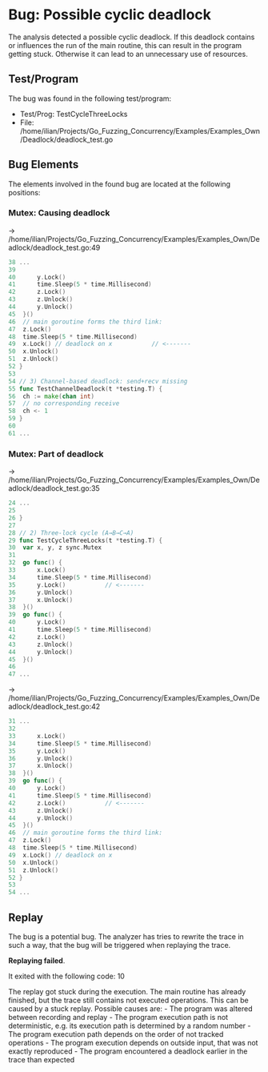 # Bug: Possible cyclic deadlock

The analysis detected a possible cyclic deadlock.
If this deadlock contains or influences the run of the main routine, this can result in the program getting stuck. Otherwise it can lead to an unnecessary use of resources.

## Test/Program
The bug was found in the following test/program:

- Test/Prog: TestCycleThreeLocks
- File: /home/ilian/Projects/Go_Fuzzing_Concurrency/Examples/Examples_Own/Deadlock/deadlock_test.go

## Bug Elements
The elements involved in the found bug are located at the following positions:

###  Mutex: Causing deadlock
-> /home/ilian/Projects/Go_Fuzzing_Concurrency/Examples/Examples_Own/Deadlock/deadlock_test.go:49
```go
38 ...
39 
40 		y.Lock()
41 		time.Sleep(5 * time.Millisecond)
42 		z.Lock()
43 		z.Unlock()
44 		y.Unlock()
45 	}()
46 	// main goroutine forms the third link:
47 	z.Lock()
48 	time.Sleep(5 * time.Millisecond)
49 	x.Lock() // deadlock on x           // <-------
50 	x.Unlock()
51 	z.Unlock()
52 }
53 
54 // 3) Channel‐based deadlock: send+recv missing
55 func TestChannelDeadlock(t *testing.T) {
56 	ch := make(chan int)
57 	// no corresponding receive
58 	ch <- 1
59 }
60 
61 ...
```


###  Mutex: Part of deadlock
-> /home/ilian/Projects/Go_Fuzzing_Concurrency/Examples/Examples_Own/Deadlock/deadlock_test.go:35
```go
24 ...
25 
26 }
27 
28 // 2) Three‐lock cycle (A→B→C→A)
29 func TestCycleThreeLocks(t *testing.T) {
30 	var x, y, z sync.Mutex
31 
32 	go func() {
33 		x.Lock()
34 		time.Sleep(5 * time.Millisecond)
35 		y.Lock()           // <-------
36 		y.Unlock()
37 		x.Unlock()
38 	}()
39 	go func() {
40 		y.Lock()
41 		time.Sleep(5 * time.Millisecond)
42 		z.Lock()
43 		z.Unlock()
44 		y.Unlock()
45 	}()
46 
47 ...
```


-> /home/ilian/Projects/Go_Fuzzing_Concurrency/Examples/Examples_Own/Deadlock/deadlock_test.go:42
```go
31 ...
32 
33 		x.Lock()
34 		time.Sleep(5 * time.Millisecond)
35 		y.Lock()
36 		y.Unlock()
37 		x.Unlock()
38 	}()
39 	go func() {
40 		y.Lock()
41 		time.Sleep(5 * time.Millisecond)
42 		z.Lock()           // <-------
43 		z.Unlock()
44 		y.Unlock()
45 	}()
46 	// main goroutine forms the third link:
47 	z.Lock()
48 	time.Sleep(5 * time.Millisecond)
49 	x.Lock() // deadlock on x
50 	x.Unlock()
51 	z.Unlock()
52 }
53 
54 ...
```


## Replay
The bug is a potential bug.
The analyzer has tries to rewrite the trace in such a way, that the bug will be triggered when replaying the trace.

**Replaying failed**.

It exited with the following code: 10

The replay got stuck during the execution.
The main routine has already finished, but the trace still contains not executed operations.
This can be caused by a stuck replay.
Possible causes are:
    - The program was altered between recording and replay
    - The program execution path is not deterministic, e.g. its execution path is determined by a random number
    - The program execution path depends on the order of not tracked operations
    - The program execution depends on outside input, that was not exactly reproduced
	 - The program encountered a deadlock earlier in the trace than expected

